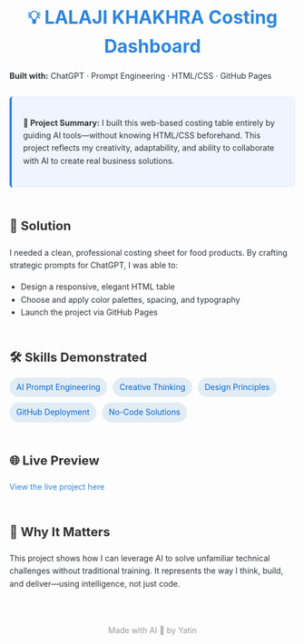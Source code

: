 <html lang="en">
<head>
  <meta charset="UTF-8" />
  <meta name="viewport" content="width=device-width, initial-scale=1.0"/>
  <title>AI-Powered Portfolio | LALAJI KHAKHRA</title>
  <link href="https://fonts.googleapis.com/css2?family=Inter:wght@400;600&display=swap" rel="stylesheet">
  <style>
    body {
      margin: 0;
      font-family: 'Inter', sans-serif;
      background: #fdfdfd;
      color: #2d3436;
      line-height: 1.6;
      padding: 40px 20px;
    }

    .container {
      max-width: 880px;
      margin: 0 auto;
    }

    h1 {
      font-size: 32px;
      color: #2e86de;
      text-align: center;
      margin-bottom: 8px;
    }

    h2 {
      margin-top: 50px;
      color: #333;
      font-size: 22px;
    }

    p {
      margin: 16px 0;
    }

    ul {
      padding-left: 20px;
    }

    .highlight {
      background: #f0f4ff;
      padding: 20px;
      border-left: 4px solid #2e86de;
      border-radius: 6px;
      margin: 24px 0;
    }

    .skills {
      display: flex;
      flex-wrap: wrap;
      gap: 10px;
      margin: 16px 0;
    }

    .tag {
      background: #e1ecf4;
      color: #0366d6;
      padding: 6px 12px;
      font-size: 14px;
      border-radius: 20px;
    }

    .link {
      color: #2e86de;
      text-decoration: none;
    }

    footer {
      text-align: center;
      font-size: 14px;
      margin-top: 60px;
      color: #999;
    }
  </style>
</head>
<body>

<div class="container">
  <h1>💡 LALAJI KHAKHRA Costing Dashboard</h1>
  <p><strong>Built with:</strong> ChatGPT · Prompt Engineering · HTML/CSS · GitHub Pages</p>

  <div class="highlight">
    <p><strong>🧠 Project Summary:</strong> I built this web-based costing table entirely by guiding AI tools—without knowing HTML/CSS beforehand. This project reflects my creativity, adaptability, and ability to collaborate with AI to create real business solutions.</p>
  </div>

  <h2>🚀 Solution</h2>
  <p>I needed a clean, professional costing sheet for food products. By crafting strategic prompts for ChatGPT, I was able to:</p>
  <ul>
    <li>Design a responsive, elegant HTML table</li>
    <li>Choose and apply color palettes, spacing, and typography</li>
    <li>Launch the project via GitHub Pages</li>
  </ul>

  <h2>🛠 Skills Demonstrated</h2>
  <div class="skills">
    <div class="tag">AI Prompt Engineering</div>
    <div class="tag">Creative Thinking</div>
    <div class="tag">Design Principles</div>
    <div class="tag">GitHub Deployment</div>
    <div class="tag">No-Code Solutions</div>
  </div>

  <h2>🌐 Live Preview</h2>
  <p><a href="https://yourusername.github.io/khakhra-costing/" class="link" target="_blank">View the live project here</a></p>

  <h2>📌 Why It Matters</h2>
  <p>This project shows how I can leverage AI to solve unfamiliar technical challenges without traditional training. It represents the way I think, build, and deliver—using intelligence, not just code.</p>

  <footer>
    Made with AI 💙 by Yatin
  </footer>
</div>

</body>
</html>
